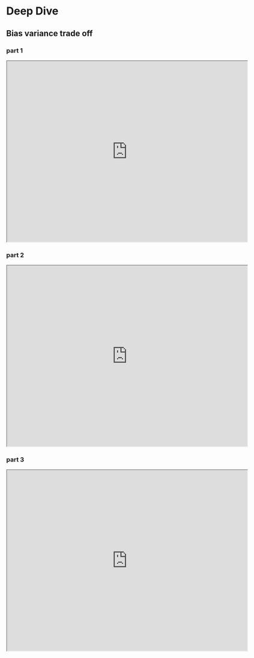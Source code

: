 ---
---

# Deep Dive

## Bias variance trade off
### part 1
<iframe src="https://drive.google.com/file/d/1t4-nmWtxWafxH8-0_Zc8R-cEhWUCZIhQ/preview" width="640" height="480" allow="autoplay"></iframe>

### part 2
<iframe src="https://drive.google.com/file/d/1t2Dhh1dloIOOMONpgXjFz4vJVsGICNzP/preview" width="640" height="480" allow="autoplay"></iframe>

### part 3
<iframe src="https://drive.google.com/file/d/1t4q4vDqHWlr4BLSJ4H6bMjhv43dTW5Vb/preview" width="640" height="480" allow="autoplay"></iframe>
